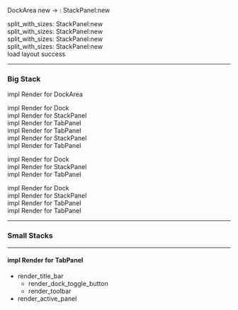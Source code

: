 
DockArea new -> : StackPanel:new

split_with_sizes: StackPanel:new  
split_with_sizes: StackPanel:new  
split_with_sizes: StackPanel:new  
split_with_sizes: StackPanel:new  
load layout success

---
### Big Stack

impl Render for DockArea

impl Render for Dock   
impl Render for StackPanel   
impl Render for TabPanel   
impl Render for TabPanel   
impl Render for StackPanel   
impl Render for TabPanel   

impl Render for Dock   
impl Render for StackPanel  
impl Render for TabPanel

impl Render for Dock   
impl Render for StackPanel   
impl Render for TabPanel  
impl Render for TabPanel

---
### Small Stacks

---
#### impl Render for TabPanel

- render_title_bar
  - render_dock_toggle_button
  - render_toolbar
- render_active_panel
